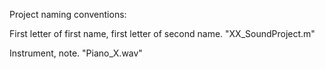 Project naming conventions:

First letter of first name, first letter of second name.  "XX_SoundProject.m"

Instrument, note. "Piano_X.wav"
